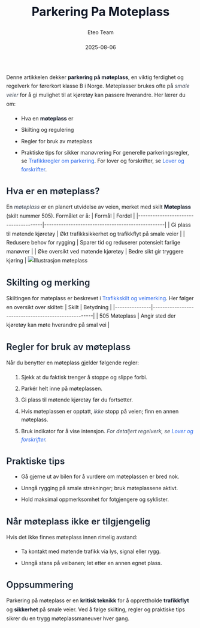 ﻿---
title: "Parkering Pa Moteplass"
date: 2025-08-06
draft: false
author: "Eteo Team"
description: "Guide to Parkering Pa Moteplass for Norwegian driving theory exam."
categories: ["Driving Theory"]
tags: ["driving", "theory", "safety"]
featured_image: "/blogs/teori/parkering-pa-moteplass/parkering-pa-moteplass-image.svg"
---
<style>
/* Base text styling */
.article-content {
  font-family: 'Inter', -apple-system, BlinkMacSystemFont, 'Segoe UI', Roboto, Oxygen, Ubuntu, Cantarell, 'Open Sans', 'Helvetica Neue', sans-serif;
  line-height: 1.6;
  color: #1f2937;
  font-size: 16px;
}
/* Headers */
h1 {
  font-size: 2rem;
  font-weight: 700;
  margin: 2rem 0 1.5rem;
  color: #111827;
}
h2 {
  font-size: 1.5rem;
  font-weight: 600;
  margin: 2rem 0 1rem;
  color: #1f2937;
}
h3 {
  font-size: 1.25rem;
  font-weight: 600;
  margin: 1.5rem 0 0.75rem;
  color: #374151;
}
/* Paragraphs */
p {
  margin: 1rem 0;
  line-height: 1.7;
}
/* Lists */
ul, ol {
  margin: 1rem 0 1rem 1.5rem;
  padding-left: 1rem;
}
li {
  margin-bottom: 0.5rem;
  line-height: 1.6;
}
/* Bold and emphasis text */
strong, b {
  font-weight: 700 !important;
  color: #111827;
}
em, i {
  font-style: italic;
  color: #374151;
}
strong em, b i, em strong, i b {
  font-weight: 700 !important;
  font-style: italic;
  color: #111827;
}
/* Links */
a {
  color: #2563eb;
  text-decoration: none;
  transition: color 0.2s ease;
}
a:hover {
  color: #1d4ed8;
  text-decoration: underline;
}
/* Code blocks */
pre, code {
  font-family: 'SFMono-Regular', Consolas, 'Liberation Mono', Menlo, monospace;
  background-color: #f3f4f6;
  border-radius: 0.375rem;
  font-size: 0.875em;
}
pre {
  padding: 1rem;
  overflow-x: auto;
  margin: 1rem 0;
}
code {
  padding: 0.2em 0.4em;
}
/* Blockquotes */
blockquote {
  border-left: 4px solid #e5e7eb;
  margin: 1.5rem 0;
  padding: 0.75rem 1rem 0.75rem 1.5rem;
  background-color: #f9fafb;
  color: #4b5563;
  font-style: italic;
}
/* Tables */
table {
  margin: 1.5rem auto !important;
  border-collapse: collapse !important;
  width: 100% !important;
  max-width: 100%;
  box-shadow: 0 1px 3px rgba(0,0,0,0.1) !important;
  border-radius: 0.5rem !important;
  overflow: hidden !important;
  border: 1px solid #e5e7eb !important;
  display: table !important;
}
th, td {
  padding: 0.75rem 1.25rem !important;
  text-align: left !important;
  border: 1px solid #e5e7eb !important;
  vertical-align: top;
}
th {
  background-color: #f9fafb !important;
  font-weight: 600 !important;
  color: #111827 !important;
  text-transform: uppercase !important;
  font-size: 0.75rem !important;
  letter-spacing: 0.05em !important;
}
tr:nth-child(even) {
  background-color: #f9fafb !important;
}
tr:hover {
  background-color: #f3f4f6 !important;
}
/* Responsive adjustments */
@media (max-width: 768px) {
  .article-content {
    font-size: 15px;
  }
  h1 { font-size: 1.75rem; }
  h2 { font-size: 1.375rem; }
  h3 { font-size: 1.125rem; }
  table {
    display: block !important;
    overflow-x: auto !important;
    -webkit-overflow-scrolling: touch;
  }
}
</style>
Denne artikkelen dekker **parkering på møteplass**, en viktig ferdighet og regelverk for førerkort klasse B i Norge. Møteplasser brukes ofte på *smale veier* for å gi mulighet til at kjøretøy kan passere hverandre. Her lærer du om:
* Hva en **møteplass** er
* Skilting og regulering
* Regler for bruk av møteplass
* Praktiske tips for sikker manøvrering
For generelle parkeringsregler, se [Trafikkregler om parkering](/blogs/teori/trafikkregler-om-parkering "Trafikkregler om parkering - regler, unntak og skilt"). For lover og forskrifter, se [Lover og forskrifter](/blogs/teori/lover-og-forskrifter "Lover og forskrifter: Komplett oversikt over norsk trafikkirett").
## Hva er en møteplass?
En *møteplass* er en planert utvidelse av veien, merket med skilt **Møteplass** (skilt nummer 505). Formålet er å:
| Formål                               | Fordel                                           |
|--------------------------------------|--------------------------------------------------|
| Gi plass til møtende kjøretøy        | Økt trafikksikkerhet og trafikkflyt på smale veier |
| Redusere behov for rygging           | Sparer tid og reduserer potensielt farlige manøvrer |
| Øke oversikt ved møtende kjøretøy     | Bedre sikt gir tryggere kjøring                   |
![Illustrasjon møteplass](/blogs/teori/parkering-pa-moteplass/parkering-pa-moteplass-illustrasjon.svg)
## Skilting og merking
Skiltingen for møteplass er beskrevet i [Trafikkskilt og veimerking](/blogs/teori/trafikkskilt-og-veimerking "Trafikkskilt og veimerking - Typer og betydning"). Her følger en oversikt over skiltet:
| Skilt         | Betydning                                           |
|---------------|-----------------------------------------------------|
| 505 Møteplass | Angir sted der kjøretøy kan møte hverandre på smal vei |
## Regler for bruk av møteplass
Når du benytter en møteplass gjelder følgende regler:
1. Sjekk at du faktisk trenger å stoppe og slippe forbi.
2. Parkér helt inne på møteplassen.
3. Gi plass til møtende kjøretøy før du fortsetter.
4. Hvis møteplassen er opptatt, *ikke* stopp på veien; finn en annen møteplass.
5. Bruk indikator for å vise intensjon.
*For detaljert regelverk, se [Lover og forskrifter](/blogs/teori/lover-og-forskrifter "Lover og forskrifter: Komplett oversikt over norsk trafikkirett").*
## Praktiske tips
- Gå gjerne ut av bilen for å vurdere om møteplassen er bred nok.
- Unngå rygging på smale strekninger; bruk møteplassene aktivt.
- Hold maksimal oppmerksomhet for fotgjengere og syklister.
## Når møteplass ikke er tilgjengelig
Hvis det ikke finnes møteplass innen rimelig avstand:
- Ta kontakt med møtende trafikk via lys, signal eller rygg.
- Unngå stans på veibanen; let etter en annen egnet plass.
## Oppsummering
Parkering på møteplass er en **kritisk teknikk** for å opprettholde **trafikkflyt** og **sikkerhet** på smale veier. Ved å følge skilting, regler og praktiske tips sikrer du en trygg møteplassmaneuver hver gang.